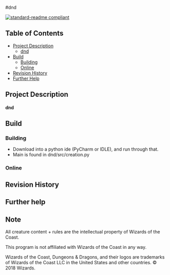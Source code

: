 #dnd

[![standard-readme compliant](https://img.shields.io/badge/readme%20style-standard-brightgreen.svg?style=flat-square)](https://github.com/RichardLitt/standard-readme)

## Table of Contents

-   [Project Description](#project-description)
    -   [dnd](#dnd)
- [Build](#build)
    -   [Building](#building)
    -   [Online](#online)
-   [Revision History](#revision-history)
-   [Further Help](#further-help)

## Project Description

#### dnd

## Build

### Building
* Download into a python ide (PyCharm or IDLE), and run through that.
* Main is found in dnd/src/creation.py

### Online

## Revision History

## Further help

## Note
All creature content + rules are the intellectual property of Wizards of the Coast.

This program is not affiliated with Wizards of the Coast in any way. 

Wizards of the Coast, Dungeons & Dragons, and their logos are trademarks of Wizards of the Coast LLC in the United States and other countries. © 2018 Wizards. 